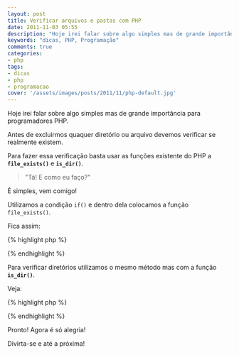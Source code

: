 ```yaml
---
layout: post
title: Verificar arquivos e pastas com PHP
date: 2011-11-03 05:55
description: "Hoje irei falar sobre algo simples mas de grande importância para programadores PHP. Antes de excluirmos quaquer diretório ou arquivo devemos verificar se realmente existem."
keywords: "dicas, PHP, Programação"
comments: true
categories:
- php
tags:
- dicas
- php
- programacao
cover: '/assets/images/posts/2011/11/php-default.jpg'
---
```


Hoje irei falar sobre algo simples mas de grande importância para programadores PHP.

Antes de excluirmos quaquer diretório ou arquivo devemos verificar se realmente existem.

Para fazer essa verificação basta usar as funções existente do PHP a **`file_exists()`** e **`is_dir()`**.

> "Tá! E como eu faço?"

É simples, vem comigo!

Utilizamos a condição `if()` e dentro dela colocamos a função `file_exists()`.

Fica assim:

{% highlight php %}
<?php
if(file_exists("diretorio/arquivo.pdf")) {
  echo 'Arquivo encontrado!';
}
else {
  echo 'Arquivo inexistente!';
}
?>
{% endhighlight %}

Para verificar diretórios utilizamos o mesmo método mas com a função **`is_dir()`**.

Veja:

{% highlight php %}
<?php
if(is_dir("diretorio/")) {
  echo 'Diretório encontrado!';
}
else {
  echo 'Diretório inexistente!';
}
?>
{% endhighlight %}

Pronto! Agora é só alegria!

Divirta-se e até a próxima!